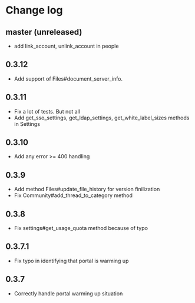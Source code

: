 # Change log

## master (unreleased)
* add link_account, unlink_account in people

## 0.3.12
* Add support of Files#document_server_info.

## 0.3.11
* Fix a lot of tests. But not all
* Add get_sso_settings, get_ldap_settings, get_white_label_sizes methods in Settings

## 0.3.10
* Add any error >= 400 handling

## 0.3.9
* Add method Files#update_file_history for version finilization
* Fix Community#add_thread_to_category method

## 0.3.8
* Fix settings#get_usage_quota method because of typo

## 0.3.7.1
* Fix typo in identifying that portal is warming up

## 0.3.7
* Correctly handle portal warming up situation
